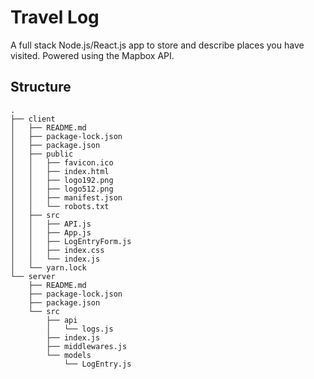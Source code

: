 # Travel Log

A full stack Node.js/React.js app to store and describe places you have visited. Powered using the Mapbox API.

## Structure

```
.
├── client
│   ├── README.md
│   ├── package-lock.json
│   ├── package.json
│   ├── public
│   │   ├── favicon.ico
│   │   ├── index.html
│   │   ├── logo192.png
│   │   ├── logo512.png
│   │   ├── manifest.json
│   │   └── robots.txt
│   ├── src
│   │   ├── API.js
│   │   ├── App.js
│   │   ├── LogEntryForm.js
│   │   ├── index.css
│   │   └── index.js
│   └── yarn.lock
└── server
    ├── README.md
    ├── package-lock.json
    ├── package.json
    └── src
        ├── api
        │   └── logs.js
        ├── index.js
        ├── middlewares.js
        └── models
            └── LogEntry.js
```